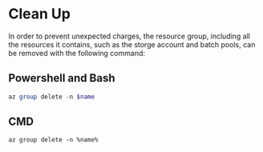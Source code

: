 # Clean Up

In order to prevent unexpected charges, the resource group, including all the
resources it contains, such as the storge account and batch pools, can be
removed with the following command:

## Powershell and Bash

```powershell
az group delete -n $name
```

## CMD

```batch
az group delete -n %name%
```
